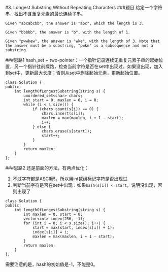 #3. Longest Substring Without Repeating Characters
###题目
给定一个字符串，找出不含重复元素的最长连续子串。
```
Given "abcabcbb", the answer is "abc", which the length is 3.

Given "bbbbb", the answer is "b", with the length of 1.

Given "pwwkew", the answer is "wke", with the length of 3. Note that the answer must be a substring, "pwke" is a subsequence and not a substring.
```

###思路1
hash_set + two-pointer：一个指针记录连续无重复元素子串的起始位置，另一个指针往前探路，检查当前字符是否在set中出现过。如果没出现，加入到set中，更新最大长度；否则从set中删除起始元素，更新起始位置。
```
class Solution {
public:
    int lengthOfLongestSubstring(string s) {
        unordered_set<char> chars;
        int start = 0, maxlen = 0, i = 0;
        while (i < s.size()) {
            if (chars.count(s[i]) == 0) {
                chars.insert(s[i]);
                maxlen = max(maxlen, i + 1 - start);
                i++;
            } else {
                chars.erase(s[start]);
                start++;
            }
        }
        return maxlen;
    }
};
```

###思路2
还是前面的方法，有两点优化：

1. 不过字符都是ASCII码，所以用int数组标记字符是否出现过
2. 判断当前字符是否在set中出现：如果`hash(s[i]) < start`，说明没出现，否则出现了

```
class Solution {
public:
    int lengthOfLongestSubstring(string s) {
        int maxlen = 0, start = 0;
        vector<int> index(256, -1);
        for (int i = 0; i < s.size(); i++) {
            start = max(start, index[s[i]] + 1);
            index[s[i]] = i;
            maxlen = max(maxlen, i + 1 - start);
        }
        return maxlen;
    }
};
```
需要注意的是，hash的初始值是-1，不能是0。
